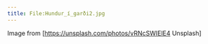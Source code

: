 ```yaml
---
title: File:Hundur_í_garði2.jpg
---
```


Image from [https://unsplash.com/photos/vRNcSWIElE4 Unsplash]

